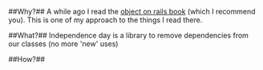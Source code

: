 ##Why?##
A while ago I read the [object on rails book][1] (which I recommend you).
This is one of my approach to the things I read there.

##What?##
Independence day is a library to remove dependencies from our classes (no more 'new' uses)

##How?##

[1]: http://devblog.avdi.org/2011/11/15/early-access-beta-of-objects-on-rails-now-available-2/ "Objects on rails by Avdi Grimm"
